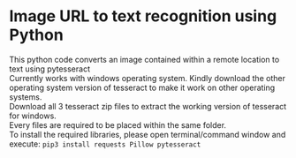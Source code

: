 # Image URL to text recognition using Python
This python code converts an image contained within a remote location to text using pytesseract<br>
Currently works with windows operating system. Kindly download the other operating system version of tesseract to make it work on other operating systems.<br>
Download all 3 tesseract zip files to extract the working version of tesseract for windows.<br>
Every files are required to be placed within the same folder.<br>
To install the required libraries, please open terminal/command window and execute:
<code>pip3 install requests Pillow pytesseract</code>
